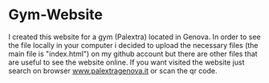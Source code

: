 # Gym-Website


I created this website for a gym (Palextra) located in Genova.
In order to see the file locally in your computer i decided to upload the necessary files (the main file is "index.html") on my github account but there are other files that are useful to see the website online. 
If you want visited the website just search on browser www.palextragenova.it or scan the qr code.
